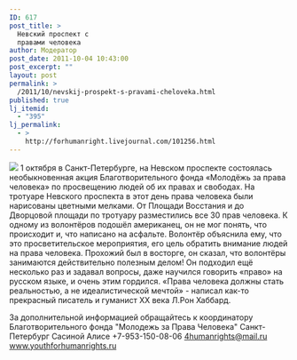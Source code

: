 ```yaml
---
ID: 617
post_title: >
  Невский проспект с
  правами человека
author: Модератор
post_date: 2011-10-04 10:43:00
post_excerpt: ""
layout: post
permalink: >
  /2011/10/nevskij-prospekt-s-pravami-cheloveka.html
published: true
lj_itemid:
  - "395"
lj_permalink:
  - >
    http://forhumanright.livejournal.com/101256.html
---
```

<img src="http://cs5338.vk.com/u132145096/132409092/x_5b26039f.jpg" /> 1 октября в Санкт-Петербурге, на Невском проспекте состоялась необыкновенная акция Благотворительного фонда «Молодёжь за права человека» по просвещению людей об их правах и свободах.
На тротуаре Невского проспекта в этот день права человека были нарисованы цветными мелками. От Площади Восстания и до Дворцовой площади по тротуару разместились все 30 прав человека. К одному из волонтёров подошёл американец, он не мог понять, что происходит и, что написано на асфальте. Волонтёр объяснила ему, что это просветительское мероприятия, его цель обратить внимание людей на права человека. Прохожий был в восторге, он сказал, что волонтёры занимаются действительно полезным делом! Он подходил ещё несколько раз и задавал вопросы, даже научился говорить «право» на русском языке, и очень этим гордился.
«Права человека должны стать реальностью, а не идеалистической мечтой» - написал как-то прекрасный писатель и гуманист ХХ века Л.Рон Хаббард.
	
За дополнительной информацией обращайтесь к координатору
Благотворительного фонда
"Молодежь за Права Человека" Санкт-Петербург 
Сасиной Алисе 
+7-953-150-08-06 
4humanrights@mail.ru
www.youthforhumanrights.ru